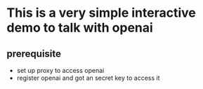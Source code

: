 # This is  a very simple interactive demo to talk with openai

## prerequisite

- set up proxy to access openai
- register openai and got an secret key to access it
